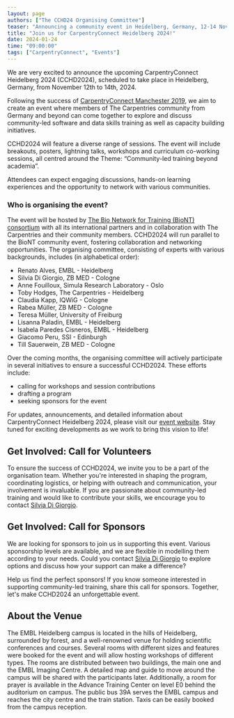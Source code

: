 ```yaml
---
layout: page
authors: ["The CCHD24 Organising Committee"]
teaser: "Announcing a community event in Heidelberg, Germany, 12-14 November 2024."
title: "Join us for CarpentryConnect Heidelberg 2024!"
date: 2024-01-24
time: "09:00:00"
tags: ["CarpentryConnect", "Events"]
---
```


We are very excited to announce the upcoming CarpentryConnect Heidelberg 2024 (CCHD2024), scheduled to take place in Heidelberg, Germany, from November 12th to 14th, 2024.

Following the success of [CarpentryConnect Manchester 2019](https://www.software.ac.uk/Events/carpentryconnect-manchester-2019-ccmcr19), we aim to create an event where members of The Carpentries community from Germany and beyond can come together to explore and discuss community-led software and data skills training as well as capacity building initiatives. 

CCHD2024 will feature a diverse range of sessions. The event will include breakouts, posters, lightning talks, workshops and curriculum co-working sessions, all centred around the Theme: 
“Community-led training beyond academia”.

Attendees can expect engaging discussions, hands-on learning experiences and the opportunity to network with various communities.

### Who is organising the event?
The event will be hosted by [The Bio Network for Training (BioNT) consortium](https://biont-training.eu/) with all its international partners and in collaboration with The Carpentries and their community members.
CCHD2024 will run parallel to the BioNT community event, fostering collaboration and networking opportunities.
The organising committee, consisting of experts with various backgrounds, includes (in alphabetical order):

* Renato Alves,  EMBL - Heidelberg
* Silvia Di Giorgio, ZB MED - Cologne
* Anne Fouilloux, Simula Research Laboratory - Oslo 
* Toby Hodges, The Carpentries - Heidelberg
* Claudia Kapp, IQWiG - Cologne
* Rabea Müller, ZB MED - Cologne
* Teresa Müller, University of Freiburg
* Lisanna Paladin, EMBL - Heidelberg
* Isabela Paredes Cisneros, EMBL - Heidelberg
* Giacomo Peru, SSI - Edinburgh
* Till Sauerwein, ZB MED - Cologne

Over the coming months, the organising committee will actively participate in several initiatives to ensure a successful CCHD2024. These efforts include: 

* calling for workshops and session contributions
* drafting a program 
* seeking sponsors for the event

For updates, announcements, and detailed information about CarpentryConnect Heidelberg 2024, please visit our [event website](https://biont-training.eu/event-details/CarpentryConnect2024). Stay tuned for exciting developments as we work to bring this vision to life!

## Get Involved: Call for Volunteers
To ensure the success of CCHD2024, we invite you to be a part of the organisation team. 
Whether you're interested in shaping the program, coordinating logistics, or helping with outreach and communication, your involvement is invaluable.
If you are passionate about community-led training and would like to contribute your skills, we encourage you to contact [Silvia Di Giorgio](digiorgio@zbmed.de).

## Get Involved: Call for Sponsors
We are looking for sponsors to join us in supporting this event. Various sponsorship levels are available, and we are flexible in modelling them according to your needs. Could you contact [Silvia Di Giorgio](digiorgio@zbmed.de) to explore options and discuss how your support can make a difference?

Help us find the perfect sponsors! If you know someone interested in supporting community-led training, share this call for sponsors. Together, let's make CCHD2024 an unforgettable event.

## About the Venue
The EMBL Heidelberg campus is located in the hills of Heidelberg, surrounded by forest, and a well-renowned venue for holding scientific conferences and courses. 
Several rooms with different sizes and features were booked for the event and will allow hosting workshops of different types. The rooms are distributed between two buildings, the main one and the EMBL Imaging Centre. A detailed map and guide to move around the campus will be shared with the participants later. Additionally, a room for prayer is available in the Advance Training Center on level E0 behind the auditorium on campus. 
The public bus 39A serves the EMBL campus and reaches the city centre and the train station. Taxis can be easily booked from the campus reception.
